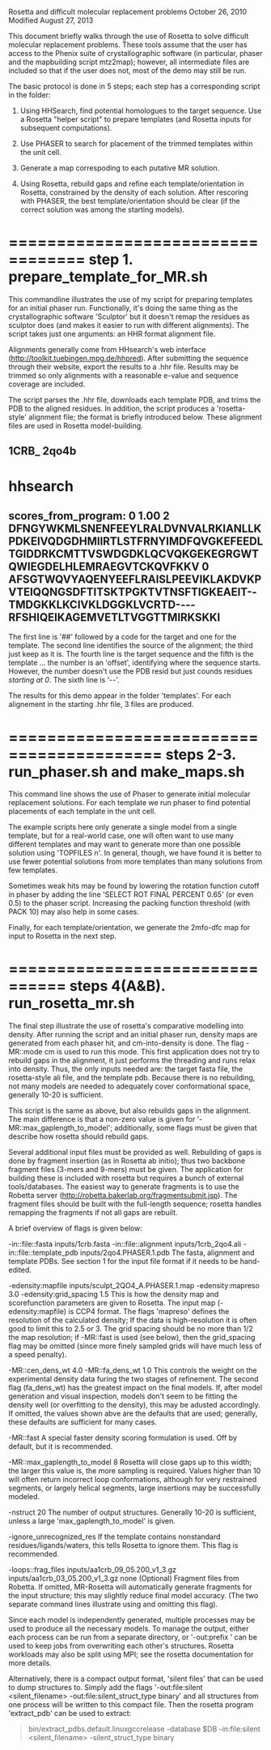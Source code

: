 Rosetta and difficult molecular replacement problems
October 26, 2010
Modified August 27, 2013

This document briefly walks through the use of Rosetta to solve difficult molecular replacement problems.  These tools assume that the user has access to the Phenix suite of crystallographic software (in particular, phaser and the mapbuilding script mtz2map); however, all intermediate files are included so that if the user does not, most of the demo may still be run.

The basic protocol is done in 5 steps; each step has a corresponding script in the folder:

1) Using HHSearch, find potential homologues to the target sequence.  Use a Rosetta "helper script" to prepare templates (and Rosetta inputs for subsequent computations).

2) Use PHASER to search for placement of the trimmed templates within the unit cell.

3) Generate a map correspoding to each putative MR solution.

4) Using Rosetta, rebuild gaps and refine each template/orientation in Rosetta, constrained by the density of each solution.  After rescoring with PHASER, the best template/orientation should be clear (if the correct solution was among the starting models).



==================================
step 1. prepare_template_for_MR.sh
==================================

This commandline illustrates the use of my script for preparing templates for an initial phaser run.  Functionally, it's doing the same thing as the crystallographic software 'Sculptor' but it doesn't remap the residues as sculptor does (and makes it easier to run with different alignments).  The script takes just one arguments: an HHR format alignment file.

Alignments generally come from HHsearch's web interface (http://toolkit.tuebingen.mpg.de/hhpred).  After submitting the sequence through their website, export the results to a .hhr file.  Results may be trimmed so only alignments with a reasonable e-value and sequence coverage are included.

The script parses the .hhr file, downloads each template PDB, and trims the PDB to the aligned residues.  In addition, the script produces a 'rosetta-style' alignment file; the format is briefly introduced below.  These alignment files are used in Rosetta model-building.

## 1CRB_ 2qo4b
# hhsearch
scores_from_program: 0 1.00
2 DFNGYWKMLSNENFEEYLRALDVNVALRKIANLLKPDKEIVQDGDHMIIRTLSTFRNYIMDFQVGKEFEEDLTGIDDRKCMTTVSWDGDKLQCVQKGEKEGRGWTQWIEGDELHLEMRAEGVTCKQVFKKV
0 AFSGTWQVYAQENYEEFLRAISLPEEVIKLAKDVKPVTEIQQNGSDFTITSKTPGKTVTNSFTIGKEAEIT--TMDGKKLKCIVKLDGGKLVCRTD----RFSHIQEIKAGEMVETLTVGGTTMIRKSKKI
--

The first line is '##' followed by a code for the target and one for the template.  The second line identifies the source of the alignment; the third just keep as it is.  The fourth line is the target sequence and the fifth is the template ... the number is an 'offset', identifying where the sequence starts.  However, the number doesn't use the PDB resid but just counds residues _starting at 0_.  The sixth line is '--'.

The results for this demo appear in the folder 'templates'.  For each alignement in the starting .hhr file, 3 files are produced.



==========================================
steps 2-3. run_phaser.sh and make_maps.sh
==========================================

This command line shows the use of Phaser to generate initial molecular replacement solutions.  For each template we run phaser to find potential placements of each template in the unit cell.

The example scripts here only generate a single model from a single template, but for a real-world case, one will often want to use many different templates and may want to generate more than one possible solution using 'TOPFILES n'.  In general, though, we have found it is better to use fewer potential solutions from more templates than many solutions from few templates.

Sometimes weak hits may be found by lowering the rotation function cutoff in phaser by adding the line 'SELECT ROT FINAL PERCENT 0.65' (or even 0.5) to the phaser script.  Increasing the packing function threshold (with PACK 10) may also help in some cases.

Finally, for each template/orientation, we generate the 2mfo-dfc map for input to Rosetta in the next step.



================================
steps 4(A&B). run_rosetta_mr.sh
=================================

The final step illustrate the use of rosetta's comparative modelling into density.  After running the script and an initial phaser run, density maps are generated from each phaser hit, and cm-into-density is done.  The flag -MR::mode cm is used to run this mode.  This first application does not try to rebuild gaps in the alignment, it just performs the threading and runs relax into density.  Thus, the only inputs needed are: the target fasta file, the rosetta-style ali file, and the template pdb.  Because there is no rebuilding, not many models are needed to adequately cover conformational space, generally 10-20 is sufficient.

This script is the same as above, but also rebuilds gaps in the alignment.  The main difference is that a non-zero value is given for '-MR::max_gaplength_to_model'; additionally, some flags must be given that describe how rosetta should rebuild gaps.

Several additional input files must be provided as well.  Rebuilding of gaps is done by fragment insertion (as in Rosetta ab initio); thus two backbone fragment files (3-mers and 9-mers) must be given.  The application for building these is included with rosetta but requires a bunch of external tools/databases.  The easiest way to generate fragments is to use the Robetta server (http://robetta.bakerlab.org/fragmentsubmit.jsp).  The fragment files should be built with the full-length sequence; rosetta handles remapping the fragments if not all gaps are rebuilt.


A brief overview of flags is given below:

-in::file::fasta inputs/1crb.fasta
-in::file::alignment inputs/1crb_2qo4.ali
-in::file::template_pdb inputs/2qo4.PHASER.1.pdb
	The fasta, alignment and template PDBs.  See section 1 for the input file format if it needs to be hand-edited.

-edensity:mapfile inputs/sculpt_2QO4_A.PHASER.1.map
-edensity:mapreso 3.0
-edensity:grid_spacing 1.5
	This is how the density map and scorefunction parameters are given to Rosetta.  The input map (-edensity:mapfile) is CCP4 format.  The flags 'mapreso' defines the resolution of the calculated density; If the data is high-resolution it is often good to limit this to 2.5 or 3.  The grid spacing should be no more than 1/2 the map resolution; if -MR::fast is used (see below), then the grid_spacing flag may be omitted (since more finely sampled grids will have much less of a speed penalty).

-MR::cen_dens_wt 4.0
-MR::fa_dens_wt 1.0
	This controls the weight on the experimental density data furing the two stages of refinement.  The second flag (fa_dens_wt) has the greatest impact on the final models.  If, after model generation and visual inspection, models don't seem to be fitting the density well (or overfitting to the density), this may be adusted accordingly.  If omitted, the values shown abve are the defaults that are used; generally, these defaults are sufficient for many cases.

-MR::fast
	A special faster density scoring formulation is used.  Off by default, but it is recommended.

-MR::max_gaplength_to_model 8
	Rosetta will close gaps up to this width; the larger this value is, the more sampling is required.  Values higher than 10 will often return incorrect loop conformations, although for very restrained segments, or largely helical segments, large insertions may be successfully modeled.

-nstruct 20
	The number of output structures.  Generally 10-20 is sufficient, unless a large 'max_gaplength_to_model' is given.

-ignore_unrecognized_res
	If the template contains nonstandard residues/ligands/waters, this tells Rosetta to ignore them.  This flag is recommended.

-loops::frag_files inputs/aa1crb_09_05.200_v1_3.gz inputs/aa1crb_03_05.200_v1_3.gz none
	(Optional) 	Fragment files from Robetta.  If omitted, MR-Rosetta will automatically generate fragments for the input structure; this may slightly reduce final model accuracy.  (The two separate command lines illustrate using and omitting this flag).


Since each model is independently generated, multiple processes may be used to produce all the necessary models.  To manage the output, either each process can be run from a separate directory, or '-out:prefix <prefix>' can be used to keep jobs from overwriting each other's structures.  Rosetta workloads may also be split using MPI; see the rosetta documentation for more details.

Alternatively, there is a compact output format, 'silent files' that can be used to dump structures to.  Simply add the flags '-out:file:silent <silent_filename> -out:file:silent_struct_type binary' and all structures from one process will be written to this compact file.  Then the rosetta program 'extract_pdb' can be used to extract:
> bin/extract_pdbs.default.linuxgccrelease -database $DB -in:file:silent <silent_filename> -silent_struct_type binary

